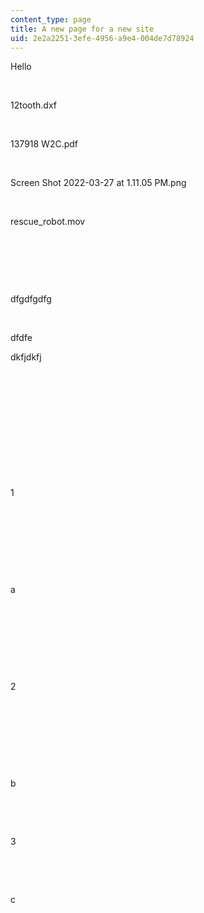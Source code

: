 ```yaml
---
content_type: page
title: A new page for a new site
uid: 2e2a2251-3efe-4956-a9e4-004de7d78924
---
```

Hello

 

12tooth.dxf

 

137918 W2C.pdf

 

Screen Shot 2022-03-27 at 1.11.05 PM.png

 

rescue\_robot.mov

 

 

 

dfgdfgdfg

 

dfdfe

dkfjdkfj

 

 

 

 

 

 

1

 

 

 

 

a

 

 

 

 

2

 

 

 

 

b

 

 

3

 

 

c